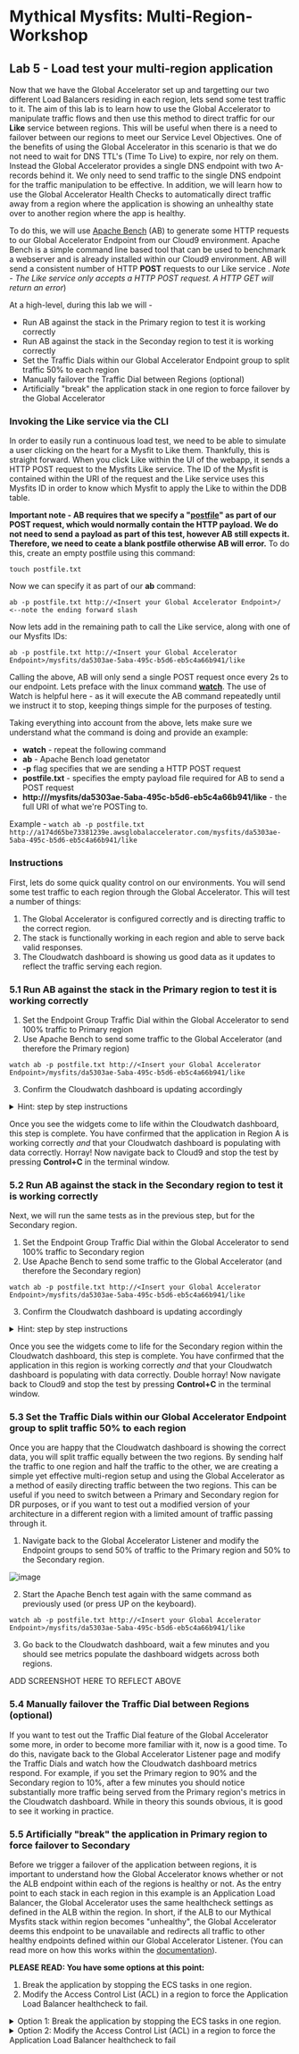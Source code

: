 # Mythical Mysfits: Multi-Region-Workshop

## Lab 5 - Load test your multi-region application
Now that we have the Global Accelerator set up and targetting our two different Load Balancers residing in each region, lets send some test traffic to it. The aim of this lab is to learn how to use the Global Accelerator to manipulate traffic flows and then use this method to direct traffic for our **Like** service between regions. This will be useful when there is a need to failover between our regions to meet our Service Level Objectives.
One of the benefits of using the Global Accelerator in this scenario is that we do not need to wait for DNS TTL's (Time To Live) to expire, nor rely on them. Instead the Global Accelerator provides a single DNS endpoint with two A-records behind it. We only need to send traffic to the single DNS endpoint for the traffic manipulation to be effective.
In addition, we will learn how to use the Global Accelerator Health Checks to automatically direct traffic away from a region where the application is showing an unhealthy state over to another region where the app is healthy.

To do this, we will use [Apache Bench](https://httpd.apache.org/docs/2.4/programs/ab.html) (AB) to generate some HTTP requests to our Global Accelerator Endpoint from our Cloud9 environment. Apache Bench is a simple command line based tool that can be used to benchmark a webserver and is already installed within our Cloud9 environment. AB will send a consistent number of HTTP **POST** requests to our Like service . *Note - The Like service only accepts a HTTP POST request. A HTTP GET will return an error*)

At a high-level, during this lab we will -
* Run AB against the stack in the Primary region to test it is working correctly
* Run AB against the stack in the Seconday region to test it is working correctly
* Set the Traffic Dials within our Global Accelerator Endpoint group to split traffic 50% to each region
* Manually failover the Traffic Dial between Regions (optional)
* Artificially "break" the application stack in one region to force failover by the Global Accelerator

### Invoking the Like service via the CLI
In order to easily run a continuous load test, we need to be able to simulate a user clicking on the heart for a Mysfit to Like them. Thankfully, this is straight forward. When you click Like within the UI of the webapp, it sends a HTTP POST request to the Mysfits Like service. The ID of the Mysfit is contained within the URI of the request and the Like service uses this Mysfits ID in order to know which Mysfit to apply the Like to within the DDB table.

**Important note - AB requires that we specify a "[postfile](https://httpd.apache.org/docs/2.4/programs/ab.html)" as part of our POST request, which would normally contain the HTTP payload. We do not need to send a payload as part of this test, however AB still expects it. Therefore, we need to ceate a blank postfile otherwise AB will error.**
To do this, create an empty postfile using this command:

`touch postfile.txt`

Now we can specify it as part of our **ab** command:

`ab -p postfile.txt http://<Insert your Global Accelerator Endpoint>/ <--note the ending forward slash` 

Now lets add in the remaining path to call the Like service, along with one of our Mysfits IDs:

`ab -p postfile.txt http://<Insert your Global Accelerator Endpoint>/mysfits/da5303ae-5aba-495c-b5d6-eb5c4a66b941/like`

Calling the above, AB will only send a single POST request once every 2s to our endpoint. Lets preface with the linux command **[watch](https://linux.die.net/man/1/watch)**. The use of Watch is helpful here - as it will execute the AB command repeatedly until we instruct it to stop, keeping things simple for the purposes of testing.

Taking everything into account from the above, lets make sure we understand what the command is doing and provide an example:

* **watch** - repeat the following command
* **ab** - Apache Bench load genetator
* **-p** flag specifies that we are sending a HTTP POST request
* **postfile.txt** - specifies the empty payload file required for AB to send a POST request
* **http://<Insert your Global Accelerator Endpoint>/mysfits/da5303ae-5aba-495c-b5d6-eb5c4a66b941/like** - the full URI of what we're POSTing to.

Example -
`watch ab -p postfile.txt http://a174d65be73381239e.awsglobalaccelerator.com/mysfits/da5303ae-5aba-495c-b5d6-eb5c4a66b941/like`

### Instructions

First, lets do some quick quality control on our environments. You will send some test traffic to each region through the Global Accelerator. This will test a number of things:
1. The Global Accelerator is configured correctly and is directing traffic to the correct region.
2. The stack is functionally working in each region and able to serve back valid responses.
3. The Cloudwatch dashboard is showing us good data as it updates to reflect the traffic serving each region.

### 5.1 Run AB against the stack in the Primary region to test it is working correctly

1. Set the Endpoint Group Traffic Dial within the Global Accelerator to send 100% traffic to Primary region
2. Use Apache Bench to send some traffic to the Global Accelerator (and therefore the Primary region)

`watch ab -p postfile.txt http://<Insert your Global Accelerator Endpoint>/mysfits/da5303ae-5aba-495c-b5d6-eb5c4a66b941/like`

3. Confirm the Cloudwatch dashboard is updating accordingly

<details>
  <summary>Hint: step by step instructions</summary>
  
1. Navigate to the Global Accelerator Listener and edit the Endpoint groups Traffic Dial to send 100% traffic to Primary region

![image](https://user-images.githubusercontent.com/23423809/68568370-401f4380-0410-11ea-9fb9-4804916f3520.png)

2. Enter the following command to send some HTTP requests using Apache Bench to our application, via the Cloud9 CLI

`watch ab -p postfile.txt http://<Insert your Global Accelerator Endpoint>/mysfits/da5303ae-5aba-495c-b5d6-eb5c4a66b941/like`

For example: **watch ab -p postfile.txt http://a174d65be73381239e.awsglobalaccelerator.com/mysfits/da5303ae-5aba-495c-b5d6-eb5c4a66b941/like**

![image](https://user-images.githubusercontent.com/23423809/68568756-52e64800-0411-11ea-8dcd-429d922b1fea.png)

Apache Bench is now sending HTTP requests to our endpoint and will continue to do so until we stop the watch process. Lets leave this running for a couple of minutes - the aim is to see that our Cloudwatch metrics are populating. *(Note - you can press **Control+C** to stop the test now if you want and resume later)*

If you encounter an error that says:
*ab: Could not open POST data file (postfile.txt): No such file or directory*, then you have not specified an empty postfile. See the Important Note in a previous step.

3. Navigate to the Cloudwatch Dashboard that you created in Lab 2. You should see the different widgets that you have set up within your dashboard begin to have data points in them for the Primary region. You may need to change the refresh intervel to auto-refresh every 10s and the timeframe to **custom (30m)** to see the new metrics come in.

![image](https://user-images.githubusercontent.com/23423809/68569556-3c40f080-0413-11ea-8364-c2b9759b5c90.png)

</details>

Once you see the widgets come to life within the Cloudwatch dashboard, this step is complete. You have confirmed that the application in Region A is working correctly *and* that your Cloudwatch dashboard is populating with data correctly. Horray! Now navigate back to Cloud9 and stop the test by pressing **Control+C** in the terminal window.

### 5.2 Run AB against the stack in the Secondary region to test it is working correctly
Next, we will run the same tests as in the previous step, but for the Secondary region.

1. Set the Endpoint Group Traffic Dial within the Global Accelerator to send 100% traffic to Secondary region
2. Use Apache Bench to send some traffic to the Global Accelerator (and therefore the Secondary region)

`watch ab -p postfile.txt http://<Insert your Global Accelerator Endpoint>/mysfits/da5303ae-5aba-495c-b5d6-eb5c4a66b941/like`

3. Confirm the Cloudwatch dashboard is updating accordingly

<details>
  <summary>Hint: step by step instructions</summary>

1. Navigate to the Global Accelerator Listener and edit the Endpoint groups Traffic Dial to send 100% traffic to the Seconday region

**SCREENSHOT TO BE UPDATED**
![image](https://user-images.githubusercontent.com/23423809/68568370-401f4380-0410-11ea-9fb9-4804916f3520.png)

2. Enter the following command to send some HTTP requests using Apache Bench to our application, via the Cloud9 CLI

`watch ab -p postfile.txt http://<Insert your Global Accelerator Endpoint>/mysfits/da5303ae-5aba-495c-b5d6-eb5c4a66b941/like`

![image](https://user-images.githubusercontent.com/23423809/68568756-52e64800-0411-11ea-8dcd-429d922b1fea.png)

Apache Bench is now sending HTTP requests to our endpoint and will continue to do so until we stop the watch process. Lets leave this running for a couple of minutes - the aim is to see that our Cloudwatch metrics are populating. *(Note - you can press **Control+C** to stop the test now if you want and resume later)*

3. Navigate to the Cloudwatch Dashboard that you created in Lab 2. You should see the different widgets that you have set up within your dashboard begin to have data points in them for the Secondary region. At the same time, you'll see traffic drop-off for the Primary region widgets.

</details>

Once you see the widgets come to life for the Secondary region within the Cloudwatch dashboard, this step is complete. You have confirmed that the application in this region is working correctly *and* that your Cloudwatch dashboard is populating with data correctly. Double horray! Now navigate back to Cloud9 and stop the test by pressing **Control+C** in the terminal window.

### 5.3 Set the Traffic Dials within our Global Accelerator Endpoint group to split traffic 50% to each region

Once you are happy that the Cloudwatch dashboard is showing the correct data, you will split traffic equally between the two regions.  By sending half the traffic to one region and half the traffic to the other, we are creating a simple yet effective multi-region setup and using the Global Accelerator as a method of easily directing traffic between the two regions. This can be useful if you need to switch between a Primary and Secondary region for DR purposes, or if you want to test out a modified version of your architecture in a different region with a limited amount of traffic passing through it.

1. Navigate back to the Global Accelerator Listener and modify the Endpoint groups to send 50% of traffic to the Primary region and 50% to the Secondary region.

![image](https://user-images.githubusercontent.com/23423809/68570101-b1f98c00-0414-11ea-8d75-01a1a168a693.png)

2. Start the Apache Bench test again with the same command as previously used (or press UP on the keyboard).

`watch ab -p postfile.txt http://<Insert your Global Accelerator Endpoint>/mysfits/da5303ae-5aba-495c-b5d6-eb5c4a66b941/like`

3. Go back to the Cloudwatch dashboard, wait a few minutes and you should see metrics populate the dashboard widgets across both regions.

ADD SCREENSHOT HERE TO REFLECT ABOVE

### 5.4 Manually failover the Traffic Dial between Regions (optional)

If you want to test out the Traffic Dial feature of the Global Accelerator some more, in order to become more familiar with it, now is a good time. To do this, navigate back to the Global Accelerator Listener page and modify the Traffic Dials and watch how the Cloudwatch dashboard metrics respond. For example, if you set the Primary region to 90% and the Secondary region to 10%, after a few minutes you should notice substantially more traffic being served from the Primary region's metrics in the Cloudwatch dashboard. While in theory this sounds obvious, it is good to see it working in practice.

### 5.5 Artificially "break" the application in Primary region to force failover to Secondary

Before we trigger a failover of the application between regions, it is important to understand how the Global Accelerator knows whether or not the ALB endpoint within each of the regions is healthy or not. As the entry point to each stack in each region in this example is an Application Load Balancer, the Global Accelerator uses the same healthcheck settings as defined in the ALB within the region. In short, if the ALB to our Mythical Mysfits stack within region becomes "unhealthy", the Global Accelerator deems this endpoint to be unavailable and redirects all traffic to other healthy endpoints defined within our Global Accelerator Listener. (You can read more on how this works within the [documentation](https://docs.aws.amazon.com/global-accelerator/latest/dg/introduction-how-it-works.html#about-endpoint-groups-automatic-health-checks)).

**PLEASE READ: You have some options at this point:**

1. Break the application by stopping the ECS tasks in one region.
2. Modify the Access Control List (ACL) in a region to force the Application Load Balancer healthcheck to fail.

<details>
  <summary>Option 1: Break the application by stopping the ECS tasks in one region.</summary>
  
Kick off the AB command to start sending some traffic to the Global Accelerator.

Next, lets force the ALB within our Primary region into an unhealthy state by stopping the Mysfits and Like tasks in our ECS cluster. Once these are stopped, the ALB healthchecks will fail. To do this we need to set the "Desired Tasks" to 0 for each service.

1. Within the AWS Management Console, navigate to the ECS Service. Select the Cluster running our services
2. Under the Services tab, select the Like-Service, click **Update*
3. Set the **Number of tasks** to 0, click **Skip to review** and then click **Update Service**
4. Click **View Service** to return to the Service screen

Repeat the above steps for the Core-Service.

ECS will update the service and drain any existing connections from the running tasks. This will cause the ALB to fail its healthchecks and therefore fail the Global Accelerator healthchecks for the endpoint in this region.

Your Cloudwatch dashboard should now reflect the traffic pattern expected - within a couple of minutes, you should see that the Primary region is no longer serving requests for the Like service and that the Secondary region is accepting all the traffic.

[INSERT SCREENSHOT OF DASHBOARD]

</details>

<details>
  <summary>Option 2: Modify the Access Control List (ACL) in a region to force the Application Load Balancer healthcheck to fail</summary>
  
  Include steps to do that here!
  
  </details>
